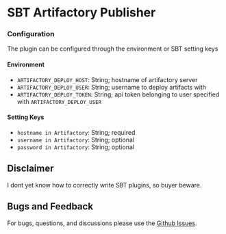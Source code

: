 # SBT Artifactory Publisher #

### Configuration

The plugin can be configured through the environment or SBT setting keys

#### Environment
- `ARTIFACTORY_DEPLOY_HOST`: String; hostname of artifactory server
- `ARTIFACTORY_DEPLOY_USER`: String; username to deploy artifacts with
- `ARTIFACTORY_DEPLOY_TOKEN`: String; api token belonging to user specified with `ARTIFACTORY_DEPLOY_USER`

#### Setting Keys
- `hostname in Artifactory`: String; required
- `username in Artifactory`: String; optional
- `password in Artifactory`: String; optional

## Disclaimer ##

I dont yet know how to correctly write SBT plugins, so buyer beware.

## Bugs and Feedback

For bugs, questions, and discussions please use the [Github Issues](https://github.com/jw3/sbt-artifactory/issues).

